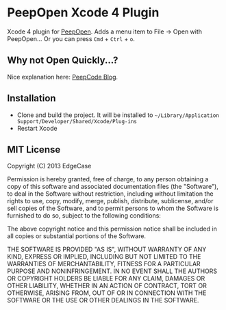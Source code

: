 # PeepOpen Xcode 4 Plugin

Xcode 4 plugin for [PeepOpen](https://peepcode.com/products/peepopen). Adds a menu item to File -> Open with PeepOpen... Or you can press `Cmd` + `Ctrl` + `o`.

## Why not Open Quickly...?

Nice explanation here: [PeepCode Blog](http://peepcode.com/blog/2010/file-navigation-in-text-editors).

## Installation

* Clone and build the project. It will be installed to `~/Library/Application Support/Developer/Shared/Xcode/Plug-ins`
* Restart Xcode

## MIT License
Copyright (C) 2013 EdgeCase

Permission is hereby granted, free of charge, to any person obtaining a copy of
this software and associated documentation files (the "Software"), to deal in
the Software without restriction, including without limitation the rights to
use, copy, modify, merge, publish, distribute, sublicense, and/or sell copies
of the Software, and to permit persons to whom the Software is furnished to do
so, subject to the following conditions:

The above copyright notice and this permission notice shall be included in all
copies or substantial portions of the Software.

THE SOFTWARE IS PROVIDED "AS IS", WITHOUT WARRANTY OF ANY KIND, EXPRESS OR
IMPLIED, INCLUDING BUT NOT LIMITED TO THE WARRANTIES OF MERCHANTABILITY,
FITNESS FOR A PARTICULAR PURPOSE AND NONINFRINGEMENT. IN NO EVENT SHALL THE
AUTHORS OR COPYRIGHT HOLDERS BE LIABLE FOR ANY CLAIM, DAMAGES OR OTHER
LIABILITY, WHETHER IN AN ACTION OF CONTRACT, TORT OR OTHERWISE, ARISING FROM,
OUT OF OR IN CONNECTION WITH THE SOFTWARE OR THE USE OR OTHER DEALINGS IN THE
SOFTWARE.
